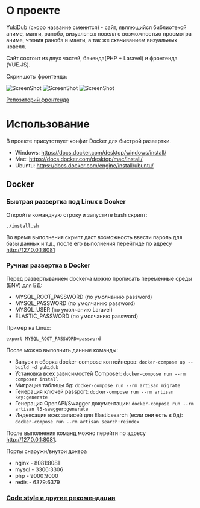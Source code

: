 # О проекте
YukiDub (скоро название сменится) - сайт, являющийся библиотекой аниме, манги, ранобэ, визуальных новелл с возможностью просмотра аниме, чтения ранобэ и манги, а так же скачиванием визуальных новелл.

Сайт состоит из двух частей, бэкенда(PHP + Laravel) и фронтенда (VUE.JS).

Скриншоты фронтенда:

![ScreenShot](https://i.ibb.co/7r1XFPC/image-2021-12-05-21-30-45.png)
![ScreenShot](https://i.ibb.co/D1HvJvP/image-2021-12-05-21-37-17.png)
![ScreenShot](https://i.ibb.co/zSQJRYq/image-2021-12-05-22-58-02.png)

[Репозиторий фронтенда](https://github.com/YukiDub/yukidub-frontend)
# Использование

В проекте присутствует конфиг Docker для быстрой развертки.
- Windows: https://docs.docker.com/desktop/windows/install/
- Mac: https://docs.docker.com/desktop/mac/install/
- Ubuntu: https://docs.docker.com/engine/install/ubuntu/

## Docker

### Быстрая развертка под Linux в Docker

Откройте командную строку и запустите bash скрипт:
```
./install.sh
```

Во время выполнения скрипт даст возможность ввести пароль для базы данных и т.д., после его выполнения перейтиде по адресу 
http://127.0.0.1:8081

### Ручная развертка  в Docker

Перед развертыванием docker-а можно прописать переменные среды (ENV) для БД: 
- MYSQL_ROOT_PASSWORD (по умолчанию password)
- MYSQL_PASSWORD (по умолчанию password)
- MYSQL_USER (по умолчанию Laravel)
- ELASTIC_PASSWORD (по умолчанию password)

Пример на Linux:
````
export MYSQL_ROOT_PASSWORD=password
````

После можно выполнить данные команды:
- Запуск и сборка docker-compose контейнеров: ````docker-compose up --build -d yukidub````
- Установка всех зависимостей Composer: ````docker-compose run --rm composer install````
- Миграция таблицы бд: ````docker-compose run --rm artisan migrate````
- Генерация ключей passport: ````docker-compose run --rm artisan key:generate````
- Генерация OpenAPI/Swagger документации: ````docker-compose run --rm artisan l5-swagger:generate````
- Индексация всех записей для Elasticsearch (если они есть в бд): ````docker-compose run --rm artisan search:reindex````


После выполнения команд можно перейти по адресу http://127.0.0.1:8081.

Порты снаружи/внутри докера
- nginx - 8081:8081
- mysql - 3306:3306
- php - 9000:9000
- redis - 6379:6379

### [Code style и другие рекомендации](https://github.com/YukiDub/php-conventions)